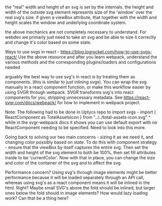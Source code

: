 the "real" width and height of an svg is set by the internals.
the height and width of the outside svg element represents size of the 'window' over the real
svg's size.
if given a viewBox attribute, that together with the width and height scales the window and underlying coordinate system.

the above mechanics are not completely necessary to understand.  For webdev we primarly just need to take an svg and be able to size it correctly and change it's color based on some state.

Ways to use svgs in react - https://blog.logrocket.com/how-to-use-svgs-react/ 
Use the above resource and after you learn webpack, understand the various methods and the corresponding plugins/loaders and configurations needed

arguably the best way to use svg's in react is by treating them as components. (this is similar to just inlining svgs). You can wrap the svg manually in a react component function, or make this workflow easier by using SVGR through webpack. SVGR transforms svg's into react components for you, stripping unnecessary metadata. See https://react-svgr.com/docs/webpack/ for how to implement in webpack project.

Note: The following had to be done in Uptycs repo to import svgs - 
import { ReactComponent as TotalAssetsIcon } from "../../total-assets-icon.svg"
^ while in the svgr-webpack docs it shows you can use default export with no ReactComponent needing to be specified. Need to look into this more.

Going back to solving our two main concerns - sizing it as we need it, and changing color possibly based on state. To do this with component strategy - ensure that the viewBox by itself captures the entire svg. Then set the width and height of the svg element to both be 100%, then set fill attributes inside to be 'currentColor'. Now with that in place, you can change the size and color of the container of the svg and to affect the svg.

Performance concern? Using svg's through image elements might be better performance because it will be loaded separately through an API call, whereas using svg's as a react component means it will be inlined in the html. Right? Maybe small SVG's above the fold should be inlined, but larger ones below the fold should in image elements? How would lazy loading work? Can that be a thing here?